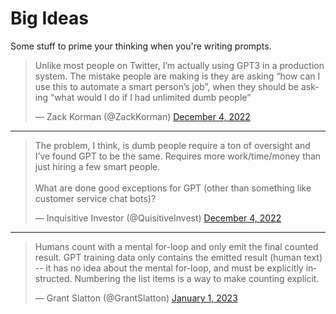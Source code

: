 # Big Ideas

Some stuff to prime your thinking when you're writing prompts.

<blockquote class="twitter-tweet"><p lang="en" dir="ltr">Unlike most people on Twitter, I’m actually using GPT3 in a production system. The mistake people are making is they are asking “how can I use this to automate a smart person’s job”, when they should be asking “what would I do if I had unlimited dumb people”</p>&mdash; Zack Korman (@ZackKorman) <a href="https://twitter.com/ZackKorman/status/1599317547509108736?ref_src=twsrc%5Etfw">December 4, 2022</a></blockquote>

---

<blockquote class="twitter-tweet"><p lang="en" dir="ltr">The problem, I think, is dumb people require a ton of oversight and I’ve found GPT to be the same. Requires more work/time/money than just hiring a few smart people. <br><br>What are done good exceptions for GPT (other than something like customer service chat bots)?</p>&mdash; Inquisitive Investor (@QuisitiveInvest) <a href="https://twitter.com/QuisitiveInvest/status/1599348056972881920?ref_src=twsrc%5Etfw">December 4, 2022</a></blockquote>

---

<blockquote class="twitter-tweet"><p lang="en" dir="ltr">Humans count with a mental for-loop and only emit the final counted result. GPT training data only contains the emitted result (human text) -- it has no idea about the mental for-loop, and must be explicitly instructed. Numbering the list items is a way to make counting explicit.</p>&mdash; Grant Slatton (@GrantSlatton) <a href="https://twitter.com/GrantSlatton/status/1609700180932296704?ref_src=twsrc%5Etfw">January 1, 2023</a></blockquote>
